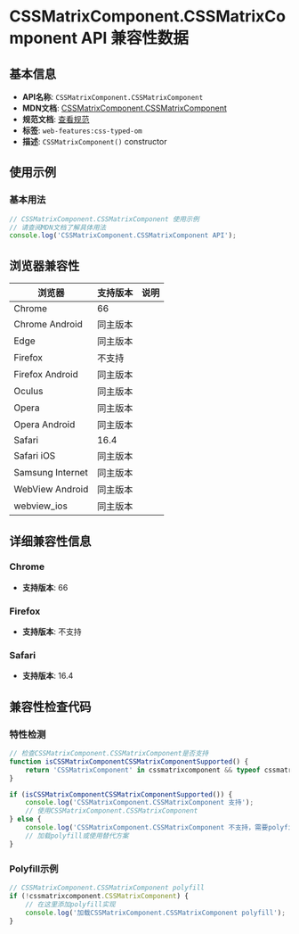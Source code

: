 # CSSMatrixComponent.CSSMatrixComponent API 兼容性数据

## 基本信息

- **API名称**: `CSSMatrixComponent.CSSMatrixComponent`
- **MDN文档**: [CSSMatrixComponent.CSSMatrixComponent](https://developer.mozilla.org/docs/Web/API/CSSMatrixComponent/CSSMatrixComponent)
- **规范文档**: [查看规范](https://drafts.css-houdini.org/css-typed-om/#dom-cssmatrixcomponent-cssmatrixcomponent)
- **标签**: `web-features:css-typed-om`
- **描述**: `CSSMatrixComponent()` constructor

## 使用示例

### 基本用法

```javascript
// CSSMatrixComponent.CSSMatrixComponent 使用示例
// 请查阅MDN文档了解具体用法
console.log('CSSMatrixComponent.CSSMatrixComponent API');
```

## 浏览器兼容性

| 浏览器 | 支持版本 | 说明 |
|--------|----------|------|
| Chrome | 66 |  |
| Chrome Android | 同主版本 |  |
| Edge | 同主版本 |  |
| Firefox | 不支持 |  |
| Firefox Android | 同主版本 |  |
| Oculus | 同主版本 |  |
| Opera | 同主版本 |  |
| Opera Android | 同主版本 |  |
| Safari | 16.4 |  |
| Safari iOS | 同主版本 |  |
| Samsung Internet | 同主版本 |  |
| WebView Android | 同主版本 |  |
| webview_ios | 同主版本 |  |

## 详细兼容性信息

### Chrome

- **支持版本**: 66

### Firefox

- **支持版本**: 不支持

### Safari

- **支持版本**: 16.4

## 兼容性检查代码

### 特性检测

```javascript
// 检查CSSMatrixComponent.CSSMatrixComponent是否支持
function isCSSMatrixComponentCSSMatrixComponentSupported() {
    return 'CSSMatrixComponent' in cssmatrixcomponent && typeof cssmatrixcomponent.CSSMatrixComponent === 'function';
}

if (isCSSMatrixComponentCSSMatrixComponentSupported()) {
    console.log('CSSMatrixComponent.CSSMatrixComponent 支持');
    // 使用CSSMatrixComponent.CSSMatrixComponent
} else {
    console.log('CSSMatrixComponent.CSSMatrixComponent 不支持，需要polyfill');
    // 加载polyfill或使用替代方案
}
```

### Polyfill示例

```javascript
// CSSMatrixComponent.CSSMatrixComponent polyfill
if (!cssmatrixcomponent.CSSMatrixComponent) {
    // 在这里添加polyfill实现
    console.log('加载CSSMatrixComponent.CSSMatrixComponent polyfill');
}
```

